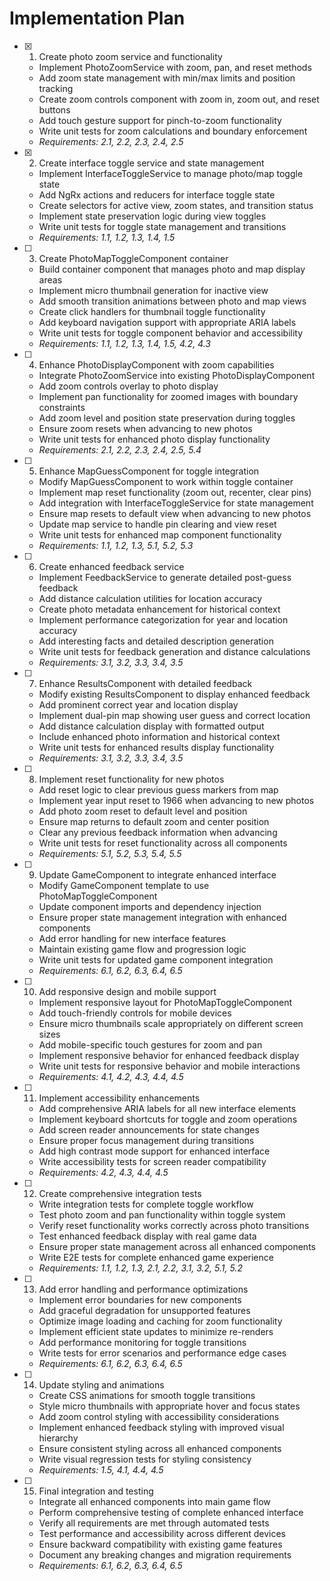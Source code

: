# Implementation Plan

- [x] 1. Create photo zoom service and functionality

  - Implement PhotoZoomService with zoom, pan, and reset methods
  - Add zoom state management with min/max limits and position tracking
  - Create zoom controls component with zoom in, zoom out, and reset buttons
  - Add touch gesture support for pinch-to-zoom functionality
  - Write unit tests for zoom calculations and boundary enforcement
  - _Requirements: 2.1, 2.2, 2.3, 2.4, 2.5_

- [x] 2. Create interface toggle service and state management

  - Implement InterfaceToggleService to manage photo/map toggle state
  - Add NgRx actions and reducers for interface toggle state
  - Create selectors for active view, zoom states, and transition status
  - Implement state preservation logic during view toggles
  - Write unit tests for toggle state management and transitions
  - _Requirements: 1.1, 1.2, 1.3, 1.4, 1.5_

- [ ] 3. Create PhotoMapToggleComponent container

  - Build container component that manages photo and map display areas
  - Implement micro thumbnail generation for inactive view
  - Add smooth transition animations between photo and map views
  - Create click handlers for thumbnail toggle functionality
  - Add keyboard navigation support with appropriate ARIA labels
  - Write unit tests for toggle component behavior and accessibility
  - _Requirements: 1.1, 1.2, 1.3, 1.4, 1.5, 4.2, 4.3_

- [ ] 4. Enhance PhotoDisplayComponent with zoom capabilities

  - Integrate PhotoZoomService into existing PhotoDisplayComponent
  - Add zoom controls overlay to photo display
  - Implement pan functionality for zoomed images with boundary constraints
  - Add zoom level and position state preservation during toggles
  - Ensure zoom resets when advancing to new photos
  - Write unit tests for enhanced photo display functionality
  - _Requirements: 2.1, 2.2, 2.3, 2.4, 2.5, 5.4_

- [ ] 5. Enhance MapGuessComponent for toggle integration

  - Modify MapGuessComponent to work within toggle container
  - Implement map reset functionality (zoom out, recenter, clear pins)
  - Add integration with InterfaceToggleService for state management
  - Ensure map resets to default view when advancing to new photos
  - Update map service to handle pin clearing and view reset
  - Write unit tests for enhanced map component functionality
  - _Requirements: 1.1, 1.2, 1.3, 5.1, 5.2, 5.3_

- [ ] 6. Create enhanced feedback service

  - Implement FeedbackService to generate detailed post-guess feedback
  - Add distance calculation utilities for location accuracy
  - Create photo metadata enhancement for historical context
  - Implement performance categorization for year and location accuracy
  - Add interesting facts and detailed description generation
  - Write unit tests for feedback generation and distance calculations
  - _Requirements: 3.1, 3.2, 3.3, 3.4, 3.5_

- [ ] 7. Enhance ResultsComponent with detailed feedback

  - Modify existing ResultsComponent to display enhanced feedback
  - Add prominent correct year and location display
  - Implement dual-pin map showing user guess and correct location
  - Add distance calculation display with formatted output
  - Include enhanced photo information and historical context
  - Write unit tests for enhanced results display functionality
  - _Requirements: 3.1, 3.2, 3.3, 3.4, 3.5_

- [ ] 8. Implement reset functionality for new photos

  - Add reset logic to clear previous guess markers from map
  - Implement year input reset to 1966 when advancing to new photos
  - Add photo zoom reset to default level and position
  - Ensure map returns to default zoom and center position
  - Clear any previous feedback information when advancing
  - Write unit tests for reset functionality across all components
  - _Requirements: 5.1, 5.2, 5.3, 5.4, 5.5_

- [ ] 9. Update GameComponent to integrate enhanced interface

  - Modify GameComponent template to use PhotoMapToggleComponent
  - Update component imports and dependency injection
  - Ensure proper state management integration with enhanced components
  - Add error handling for new interface features
  - Maintain existing game flow and progression logic
  - Write unit tests for updated game component integration
  - _Requirements: 6.1, 6.2, 6.3, 6.4, 6.5_

- [ ] 10. Add responsive design and mobile support

  - Implement responsive layout for PhotoMapToggleComponent
  - Add touch-friendly controls for mobile devices
  - Ensure micro thumbnails scale appropriately on different screen sizes
  - Add mobile-specific touch gestures for zoom and pan
  - Implement responsive behavior for enhanced feedback display
  - Write unit tests for responsive behavior and mobile interactions
  - _Requirements: 4.1, 4.2, 4.3, 4.4, 4.5_

- [ ] 11. Implement accessibility enhancements

  - Add comprehensive ARIA labels for all new interface elements
  - Implement keyboard shortcuts for toggle and zoom operations
  - Add screen reader announcements for state changes
  - Ensure proper focus management during transitions
  - Add high contrast mode support for enhanced interface
  - Write accessibility tests for screen reader compatibility
  - _Requirements: 4.2, 4.3, 4.4, 4.5_

- [ ] 12. Create comprehensive integration tests

  - Write integration tests for complete toggle workflow
  - Test photo zoom and pan functionality within toggle system
  - Verify reset functionality works correctly across photo transitions
  - Test enhanced feedback display with real game data
  - Ensure proper state management across all enhanced components
  - Write E2E tests for complete enhanced game experience
  - _Requirements: 1.1, 1.2, 1.3, 2.1, 2.2, 3.1, 3.2, 5.1, 5.2_

- [ ] 13. Add error handling and performance optimizations

  - Implement error boundaries for new components
  - Add graceful degradation for unsupported features
  - Optimize image loading and caching for zoom functionality
  - Implement efficient state updates to minimize re-renders
  - Add performance monitoring for toggle transitions
  - Write tests for error scenarios and performance edge cases
  - _Requirements: 6.1, 6.2, 6.3, 6.4, 6.5_

- [ ] 14. Update styling and animations

  - Create CSS animations for smooth toggle transitions
  - Style micro thumbnails with appropriate hover and focus states
  - Add zoom control styling with accessibility considerations
  - Implement enhanced feedback styling with improved visual hierarchy
  - Ensure consistent styling across all enhanced components
  - Write visual regression tests for styling consistency
  - _Requirements: 1.5, 4.1, 4.4, 4.5_

- [ ] 15. Final integration and testing
  - Integrate all enhanced components into main game flow
  - Perform comprehensive testing of complete enhanced interface
  - Verify all requirements are met through automated tests
  - Test performance and accessibility across different devices
  - Ensure backward compatibility with existing game features
  - Document any breaking changes and migration requirements
  - _Requirements: 6.1, 6.2, 6.3, 6.4, 6.5_
